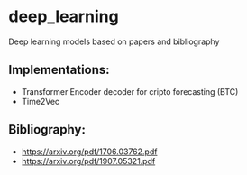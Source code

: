 # deep_learning
Deep learning models based on papers and bibliography

## Implementations:
- Transformer Encoder decoder for cripto forecasting (BTC) 
- Time2Vec

## Bibliography:
- https://arxiv.org/pdf/1706.03762.pdf
- https://arxiv.org/pdf/1907.05321.pdf

